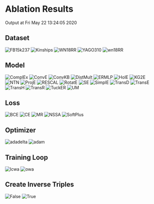 # Ablation Results

Output at Fri May 22 13:24:05 2020

## Dataset

<img src="dataset_FB15k237.png" alt="FB15k237"/>

<img src="dataset_Kinships.png" alt="Kinships"/>

<img src="dataset_WN18RR.png" alt="WN18RR"/>

<img src="dataset_YAGO310.png" alt="YAGO310"/>

<img src="dataset_wn18RR.png" alt="wn18RR"/>


## Model

<img src="model_ComplEx.png" alt="ComplEx"/>

<img src="model_ConvE.png" alt="ConvE"/>

<img src="model_ConvKB.png" alt="ConvKB"/>

<img src="model_DistMult.png" alt="DistMult"/>

<img src="model_ERMLP.png" alt="ERMLP"/>

<img src="model_HolE.png" alt="HolE"/>

<img src="model_KG2E.png" alt="KG2E"/>

<img src="model_NTN.png" alt="NTN"/>

<img src="model_ProjE.png" alt="ProjE"/>

<img src="model_RESCAL.png" alt="RESCAL"/>

<img src="model_RotatE.png" alt="RotatE"/>

<img src="model_SE.png" alt="SE"/>

<img src="model_SimplE.png" alt="SimplE"/>

<img src="model_TransD.png" alt="TransD"/>

<img src="model_TransE.png" alt="TransE"/>

<img src="model_TransH.png" alt="TransH"/>

<img src="model_TransR.png" alt="TransR"/>

<img src="model_TuckER.png" alt="TuckER"/>

<img src="model_UM.png" alt="UM"/>


## Loss

<img src="loss_BCE.png" alt="BCE"/>

<img src="loss_CE.png" alt="CE"/>

<img src="loss_MR.png" alt="MR"/>

<img src="loss_NSSA.png" alt="NSSA"/>

<img src="loss_SoftPlus.png" alt="SoftPlus"/>


## Optimizer

<img src="optimizer_adadelta.png" alt="adadelta"/>

<img src="optimizer_adam.png" alt="adam"/>


## Training Loop

<img src="training_loop_lcwa.png" alt="lcwa"/>

<img src="training_loop_owa.png" alt="owa"/>


## Create Inverse Triples

<img src="create_inverse_triples_False.png" alt="False"/>

<img src="create_inverse_triples_True.png" alt="True"/>

